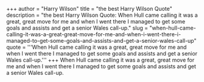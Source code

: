 +++
author = "Harry Wilson"
title = "the best Harry Wilson Quote"
description = "the best Harry Wilson Quote: When Hull came calling it was a great, great move for me and when I went there I managed to get some goals and assists and get a senior Wales call-up."
slug = "when-hull-came-calling-it-was-a-great-great-move-for-me-and-when-i-went-there-i-managed-to-get-some-goals-and-assists-and-get-a-senior-wales-call-up"
quote = '''When Hull came calling it was a great, great move for me and when I went there I managed to get some goals and assists and get a senior Wales call-up.'''
+++
When Hull came calling it was a great, great move for me and when I went there I managed to get some goals and assists and get a senior Wales call-up.

